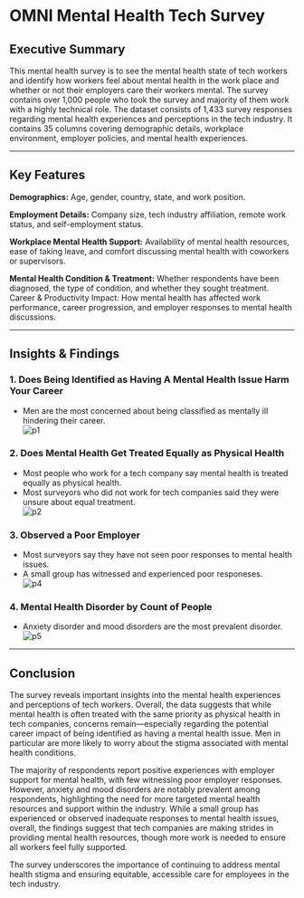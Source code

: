 # OMNI Mental Health Tech Survey

## Executive Summary
This mental health survey is to see the mental health state of tech workers and identify how workers feel about mental health in the work place and whether or not their employers care their workers mental. The survey contains over 1,000 people who took the survey and majority of them work with a highly technical role. The dataset consists of 1,433 survey responses regarding mental health experiences and perceptions in the tech industry. It contains 35 columns covering demographic details, workplace environment, employer policies, and mental health experiences.
***
## Key Features
**Demographics:** Age, gender, country, state, and work position. 


**Employment Details:** Company size, tech industry affiliation, remote work status, and self-employment status.  


**Workplace Mental Health Support:** Availability of mental health resources, ease of taking leave, and comfort discussing mental health with coworkers or supervisors.  


**Mental Health Condition & Treatment:** Whether respondents have been diagnosed, the type of condition, and whether they sought treatment.
Career & Productivity Impact: How mental health has affected work performance, career progression, and employer responses to mental health discussions.
***
## Insights & Findings
### 1. Does Being Identified as Having A Mental Health Issue Harm Your Career
- Men are the most concerned about being classified as mentally ill hindering their career.  
![p1](https://github.com/user-attachments/assets/75fa2d60-92bc-439f-922c-55db7c384bcc)


### 2. Does Mental Health Get Treated Equally as Physical Health
- Most people who work for a tech company say mental health is treated equally as physical health.
- Most surveyors who did not work for tech companies said they were unsure about equal treatment.  
![p2](https://github.com/user-attachments/assets/9bb043a9-920c-43c3-91e2-b359b2c9c164)


### 3. Observed a Poor Employer
- Most surveyors say they have not seen poor responses to mental health issues.
- A small group has witnessed and experienced poor responeses.  
![p4](https://github.com/user-attachments/assets/2cfb799a-c827-4a41-8cf9-e18066974c39)


### 4. Mental Health Disorder by Count of People
- Anxiety disorder and mood disorders are the most prevalent disorder.  
![p5](https://github.com/user-attachments/assets/2c5f5a25-15c4-4314-8309-af6d5c6ab9c2)
***


## Conclusion
The survey reveals important insights into the mental health experiences and perceptions of tech workers. Overall, the data suggests that while mental health is often treated with the same priority as physical health in tech companies, concerns remain—especially regarding the potential career impact of being identified as having a mental health issue. Men in particular are more likely to worry about the stigma associated with mental health conditions.  

The majority of respondents report positive experiences with employer support for mental health, with few witnessing poor employer responses. However, anxiety and mood disorders are notably prevalent among respondents, highlighting the need for more targeted mental health resources and support within the industry. While a small group has experienced or observed inadequate responses to mental health issues, overall, the findings suggest that tech companies are making strides in providing mental health resources, though more work is needed to ensure all workers feel fully supported.  

The survey underscores the importance of continuing to address mental health stigma and ensuring equitable, accessible care for employees in the tech industry.

